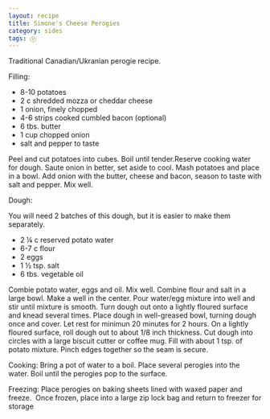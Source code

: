 ```yaml
---
layout: recipe
title: Simone's Cheese Perogies
category: sides
tags: Ⓥ 
---
```

Traditional Canadian/Ukranian perogie recipe.

Filling:

- 8-10 potatoes
- 2 c shredded mozza or cheddar cheese
- 1 onion, finely chopped
- 4-6 strips cooked cumbled bacon (optional)
- 6 tbs. butter
- 1 cup chopped onion
- salt and pepper to taste

Peel and cut potatoes into cubes. Boil until tender.Reserve cooking water for dough. 
Saute onion in better, set aside to cool. 
Mash potatoes and place in a bowl. 
Add onion with the butter, cheese and bacon, season to taste with salt and pepper. Mix well. 

Dough:

You will need 2 batches of this dough, but it is easier to make them separately.
- 2 ¼ c reserved potato water
- 6-7 c flour
- 2 eggs
- 1 ½ tsp. salt
- 6 tbs. vegetable oil

Combie potato water, eggs and oil. Mix well. Combine flour and salt in a large bowl. Make a well in the center. Pour water/egg mixture into well and stir until mixture is smooth.
Turn dough out onto a lightly floured surface and knead several times. 
Place dough in well-greased bowl, turning dough once and cover. Let rest for minimun 20 minutes for 2 hours.
On a lightly floured surface, roll dough out to about 1/8 inch thickness.
Cut dough into circles with a large biscuit cutter or coffee mug. 
Fill with about 1 tsp. of potato mixture. Pinch edges together so the seam is secure. 

Cooking:
Bring a pot of water to a boil. Place several perogies into the water. Boil until the perogies pop to the surface.

Freezing:
Place perogies on baking sheets lined with waxed paper and freeze.  Once frozen, place into a large zip lock bag and return to freezer for storage
